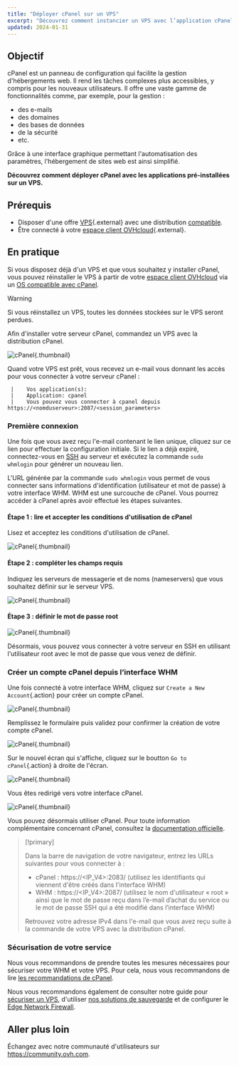 ```yaml
---
title: "Déployer cPanel sur un VPS"
excerpt: "Découvrez comment instancier un VPS avec l’application cPanel pré-installée."
updated: 2024-01-31
---
```


## Objectif

cPanel est un panneau de configuration qui facilite la gestion d'hébergements web. Il rend les tâches complexes plus accessibles, y compris pour les nouveaux utilisateurs. Il offre une vaste gamme de fonctionnalités comme, par exemple, pour la gestion : 

- des e-mails
- des domaines
- des bases de données
- de la sécurité
- etc.

Grâce à une interface graphique permettant l'automatisation des paramètres, l'hébergement de sites web est ainsi simplifié.

**Découvrez comment déployer cPanel avec les applications pré-installées sur un VPS.**

## Prérequis

- Disposer d'une offre [VPS](https://www.ovhcloud.com/fr-ca/vps/){.external} avec une distribution [compatible](https://www.ovhcloud.com/fr-ca/vps/os/).
- Être connecté à votre [espace client OVHcloud](/links/manager){.external}.

## En pratique

Si vous disposez déjà d'un VPS et que vous souhaitez y installer cPanel, vous pouvez réinstaller le VPS à partir de votre [espace client OVHcloud](/links/manager) via un [OS compatible avec cPanel](https://www.ovhcloud.com/fr-ca/vps/os/).

> [!warning]
>
> Si vous réinstallez un VPS, toutes les données stockées sur le VPS seront perdues.
> 

Afin d'installer votre serveur cPanel, commandez un VPS avec la distribution cPanel.

![cPanel](images/cpanel_order.png){.thumbnail}

Quand votre VPS est prêt, vous recevez un e-mail vous donnant les accès pour vous connecter à votre serveur cPanel :

```
 |    Vos application(s):
 |    Application: cpanel
 |    Vous pouvez vous connecter à cpanel depuis https://<nomduserveur>:2087/<session_parameters>
```

### Première connexion

Une fois que vous avez reçu l'e-mail contenant le lien unique, cliquez sur ce lien pour effectuer la configuration initiale. Si le lien a déjà expiré, connectez-vous en [SSH](/pages/bare_metal_cloud/dedicated_servers/ssh_introduction) au serveur et exécutez la commande `sudo whmlogin` pour générer un nouveau lien.

L'URL générée par la commande `sudo whmlogin` vous permet de vous connecter sans informations d'identification (utilisateur et mot de passe) à votre interface WHM. WHM est une surcouche de cPanel. Vous pourrez accéder à cPanel après avoir effectué les étapes suivantes.

#### Étape 1 : lire et accepter les conditions d'utilisation de cPanel

Lisez et acceptez les conditions d'utilisation de cPanel.

![cPanel](images/license_validation.png){.thumbnail}

#### Étape 2 : compléter les champs requis

Indiquez les serveurs de messagerie et de noms (nameservers) que vous souhaitez définir sur le serveur VPS.

![cPanel](images/setup_config_cpanel.png){.thumbnail}

#### Étape 3 : définir le mot de passe root

![cPanel](images/change_root.png){.thumbnail}

Désormais, vous pouvez vous connecter à votre serveur en SSH en utilisant l'utilisateur root avec le mot de passe que vous venez de définir.

### Créer un compte cPanel depuis l’interface WHM

Une fois connecté à votre interface WHM, cliquez sur `Create a New Account`{.action} pour créer un compte cPanel.

![cPanel](images/create_new_account.png){.thumbnail}

Remplissez le formulaire puis validez pour confirmer la création de votre compte cPanel.

![cPanel](images/create_new_account_form.png){.thumbnail}

Sur le nouvel écran qui s'affiche, cliquez sur le boutton `Go to cPanel`{.action} à droite de l'écran.

![cPanel](images/go_to_cpanel.png){.thumbnail}

Vous êtes redirigé vers votre interface cPanel.

![cPanel](images/manager_cpanel.png){.thumbnail}

Vous pouvez désormais utiliser cPanel. Pour toute information complémentaire concernant cPanel, consultez la [documentation officielle](https://docs.cpanel.net/).

> [!primary]
>
> Dans la barre de navigation de votre navigateur, entrez les URLs suivantes pour vous connecter à :
>
> - cPanel : https&#58;//&#60;IP_V4&#62;:2083/ (utilisez les identifiants qui viennent d'être créés dans l'interface WHM)
> - WHM : https&#58;//&#60;IP_V4&#62;:2087/ (utilisez le nom d'utilisateur « root » ainsi que le mot de passe reçu dans l’e-mail d’achat du service ou le mot de passe SSH qui a été modifié dans l’interface WHM)
>
> Retrouvez votre adresse IPv4 dans l'e-mail que vous avez reçu suite à la commande de votre VPS avec la distribution cPanel.
>

### Sécurisation de votre service

Nous vous recommandons de prendre toutes les mesures nécessaires pour sécuriser votre WHM et votre VPS. Pour cela, nous vous recommandons de lire [les recommandations de cPanel](https://docs.cpanel.net/knowledge-base/security/tips-to-make-your-server-more-secure/).

Nous vous recommandons également de consulter notre guide pour [sécuriser un VPS](/pages/bare_metal_cloud/virtual_private_servers/secure_your_vps), d'utiliser [nos solutions de sauvegarde](/products/bare-metal-cloud-virtual-private-servers) et de configurer le [Edge Network Firewall](/pages/bare_metal_cloud/dedicated_servers/firewall_network).

## Aller plus loin

Échangez avec notre communauté d'utilisateurs sur <https://community.ovh.com>.
